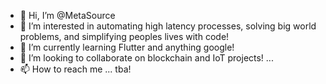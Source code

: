 - 👋 Hi, I’m @MetaSource
- 👀 I’m interested in automating high latency processes, solving big world problems, and simplifying peoples lives with code!
- 🌱 I’m currently learning Flutter and anything google! 
- 💞️ I’m looking to collaborate on blockchain and IoT projects!  ...
- 📫 How to reach me ... tba!

<!---
MetaSource/MetaSource is a ✨ special ✨ repository because its `README.md` (this file) appears on your GitHub profile.
You can click the Preview link to take a look at your changes.
--->
